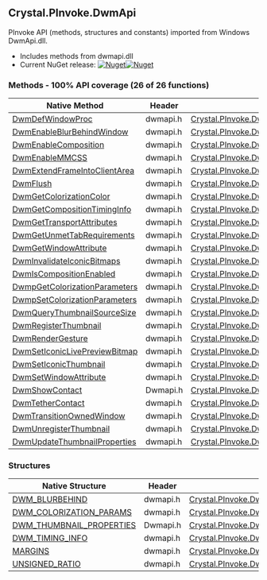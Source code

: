 ## Crystal.PInvoke.DwmApi  
PInvoke API (methods, structures and constants) imported from Windows DwmApi.dll.

- Includes methods from dwmapi.dll  
- Current NuGet release: [![Nuget](https://img.shields.io/nuget/v/Crystal.PInvoke.DwmApi?logo=nuget&style=flat-square)![Nuget](https://img.shields.io/nuget/dt/Crystal.PInvoke.DwmApi?label=%20&style=flat-square)](https://www.nuget.org/packages/Crystal.PInvoke.DwmApi)  
### Methods - 100% API coverage (26 of 26 functions)  
Native Method | Header | Managed Method  
--- | --- | ---  
[DwmDefWindowProc](https://www.google.com/search?num=5&q=DwmDefWindowProc+site%3Adocs.microsoft.com) | dwmapi.h | [Crystal.PInvoke.DwmApi.DwmDefWindowProc](https://github.com/dahall/Crystal/search?l=C%23&q=DwmDefWindowProc)  
[DwmEnableBlurBehindWindow](https://www.google.com/search?num=5&q=DwmEnableBlurBehindWindow+site%3Adocs.microsoft.com) | dwmapi.h | [Crystal.PInvoke.DwmApi.DwmEnableBlurBehindWindow](https://github.com/dahall/Crystal/search?l=C%23&q=DwmEnableBlurBehindWindow)  
[DwmEnableComposition](https://www.google.com/search?num=5&q=DwmEnableComposition+site%3Adocs.microsoft.com) | dwmapi.h | [Crystal.PInvoke.DwmApi.DwmEnableComposition](https://github.com/dahall/Crystal/search?l=C%23&q=DwmEnableComposition)  
[DwmEnableMMCSS](https://www.google.com/search?num=5&q=DwmEnableMMCSS+site%3Adocs.microsoft.com) | dwmapi.h | [Crystal.PInvoke.DwmApi.DwmEnableMMCSS](https://github.com/dahall/Crystal/search?l=C%23&q=DwmEnableMMCSS)  
[DwmExtendFrameIntoClientArea](https://www.google.com/search?num=5&q=DwmExtendFrameIntoClientArea+site%3Adocs.microsoft.com) | dwmapi.h | [Crystal.PInvoke.DwmApi.DwmExtendFrameIntoClientArea](https://github.com/dahall/Crystal/search?l=C%23&q=DwmExtendFrameIntoClientArea)  
[DwmFlush](https://www.google.com/search?num=5&q=DwmFlush+site%3Adocs.microsoft.com) | dwmapi.h | [Crystal.PInvoke.DwmApi.DwmFlush](https://github.com/dahall/Crystal/search?l=C%23&q=DwmFlush)  
[DwmGetColorizationColor](https://www.google.com/search?num=5&q=DwmGetColorizationColor+site%3Adocs.microsoft.com) | dwmapi.h | [Crystal.PInvoke.DwmApi.DwmGetColorizationColor](https://github.com/dahall/Crystal/search?l=C%23&q=DwmGetColorizationColor)  
[DwmGetCompositionTimingInfo](https://www.google.com/search?num=5&q=DwmGetCompositionTimingInfo+site%3Adocs.microsoft.com) | dwmapi.h | [Crystal.PInvoke.DwmApi.DwmGetCompositionTimingInfo](https://github.com/dahall/Crystal/search?l=C%23&q=DwmGetCompositionTimingInfo)  
[DwmGetTransportAttributes](https://www.google.com/search?num=5&q=DwmGetTransportAttributes+site%3Adocs.microsoft.com) | dwmapi.h | [Crystal.PInvoke.DwmApi.DwmGetTransportAttributes](https://github.com/dahall/Crystal/search?l=C%23&q=DwmGetTransportAttributes)  
[DwmGetUnmetTabRequirements](https://www.google.com/search?num=5&q=DwmGetUnmetTabRequirements+site%3Adocs.microsoft.com) | dwmapi.h | [Crystal.PInvoke.DwmApi.DwmGetUnmetTabRequirements](https://github.com/dahall/Crystal/search?l=C%23&q=DwmGetUnmetTabRequirements)  
[DwmGetWindowAttribute](https://www.google.com/search?num=5&q=DwmGetWindowAttribute+site%3Adocs.microsoft.com) | dwmapi.h | [Crystal.PInvoke.DwmApi.DwmGetWindowAttribute](https://github.com/dahall/Crystal/search?l=C%23&q=DwmGetWindowAttribute)  
[DwmInvalidateIconicBitmaps](https://www.google.com/search?num=5&q=DwmInvalidateIconicBitmaps+site%3Adocs.microsoft.com) | dwmapi.h | [Crystal.PInvoke.DwmApi.DwmInvalidateIconicBitmaps](https://github.com/dahall/Crystal/search?l=C%23&q=DwmInvalidateIconicBitmaps)  
[DwmIsCompositionEnabled](https://www.google.com/search?num=5&q=DwmIsCompositionEnabled+site%3Adocs.microsoft.com) | dwmapi.h | [Crystal.PInvoke.DwmApi.DwmIsCompositionEnabled](https://github.com/dahall/Crystal/search?l=C%23&q=DwmIsCompositionEnabled)  
[DwmpGetColorizationParameters](https://www.google.com/search?num=5&q=DwmpGetColorizationParameters+site%3Adocs.microsoft.com) | dwmapi.h | [Crystal.PInvoke.DwmApi.DwmpGetColorizationParameters](https://github.com/dahall/Crystal/search?l=C%23&q=DwmpGetColorizationParameters)  
[DwmpSetColorizationParameters](https://www.google.com/search?num=5&q=DwmpSetColorizationParameters+site%3Adocs.microsoft.com) | dwmapi.h | [Crystal.PInvoke.DwmApi.DwmpSetColorizationParameters](https://github.com/dahall/Crystal/search?l=C%23&q=DwmpSetColorizationParameters)  
[DwmQueryThumbnailSourceSize](https://www.google.com/search?num=5&q=DwmQueryThumbnailSourceSize+site%3Adocs.microsoft.com) | dwmapi.h | [Crystal.PInvoke.DwmApi.DwmQueryThumbnailSourceSize](https://github.com/dahall/Crystal/search?l=C%23&q=DwmQueryThumbnailSourceSize)  
[DwmRegisterThumbnail](https://www.google.com/search?num=5&q=DwmRegisterThumbnail+site%3Adocs.microsoft.com) | dwmapi.h | [Crystal.PInvoke.DwmApi.DwmRegisterThumbnail](https://github.com/dahall/Crystal/search?l=C%23&q=DwmRegisterThumbnail)  
[DwmRenderGesture](https://www.google.com/search?num=5&q=DwmRenderGesture+site%3Adocs.microsoft.com) | dwmapi.h | [Crystal.PInvoke.DwmApi.DwmRenderGesture](https://github.com/dahall/Crystal/search?l=C%23&q=DwmRenderGesture)  
[DwmSetIconicLivePreviewBitmap](https://www.google.com/search?num=5&q=DwmSetIconicLivePreviewBitmap+site%3Adocs.microsoft.com) | dwmapi.h | [Crystal.PInvoke.DwmApi.DwmSetIconicLivePreviewBitmap](https://github.com/dahall/Crystal/search?l=C%23&q=DwmSetIconicLivePreviewBitmap)  
[DwmSetIconicThumbnail](https://www.google.com/search?num=5&q=DwmSetIconicThumbnail+site%3Adocs.microsoft.com) | dwmapi.h | [Crystal.PInvoke.DwmApi.DwmSetIconicThumbnail](https://github.com/dahall/Crystal/search?l=C%23&q=DwmSetIconicThumbnail)  
[DwmSetWindowAttribute](https://www.google.com/search?num=5&q=DwmSetWindowAttribute+site%3Adocs.microsoft.com) | dwmapi.h | [Crystal.PInvoke.DwmApi.DwmSetWindowAttribute](https://github.com/dahall/Crystal/search?l=C%23&q=DwmSetWindowAttribute)  
[DwmShowContact](https://www.google.com/search?num=5&q=DwmShowContact+site%3Adocs.microsoft.com) | Dwmapi.h | [Crystal.PInvoke.DwmApi.DwmShowContact](https://github.com/dahall/Crystal/search?l=C%23&q=DwmShowContact)  
[DwmTetherContact](https://www.google.com/search?num=5&q=DwmTetherContact+site%3Adocs.microsoft.com) | dwmapi.h | [Crystal.PInvoke.DwmApi.DwmTetherContact](https://github.com/dahall/Crystal/search?l=C%23&q=DwmTetherContact)  
[DwmTransitionOwnedWindow](https://www.google.com/search?num=5&q=DwmTransitionOwnedWindow+site%3Adocs.microsoft.com) | dwmapi.h | [Crystal.PInvoke.DwmApi.DwmTransitionOwnedWindow](https://github.com/dahall/Crystal/search?l=C%23&q=DwmTransitionOwnedWindow)  
[DwmUnregisterThumbnail](https://www.google.com/search?num=5&q=DwmUnregisterThumbnail+site%3Adocs.microsoft.com) | dwmapi.h | [Crystal.PInvoke.DwmApi.DwmUnregisterThumbnail](https://github.com/dahall/Crystal/search?l=C%23&q=DwmUnregisterThumbnail)  
[DwmUpdateThumbnailProperties](https://www.google.com/search?num=5&q=DwmUpdateThumbnailProperties+site%3Adocs.microsoft.com) | dwmapi.h | [Crystal.PInvoke.DwmApi.DwmUpdateThumbnailProperties](https://github.com/dahall/Crystal/search?l=C%23&q=DwmUpdateThumbnailProperties)  
### Structures  
Native Structure | Header | Managed Structure  
--- | --- | ---  
[DWM_BLURBEHIND](https://www.google.com/search?num=5&q=DWM_BLURBEHIND+site%3Adocs.microsoft.com) | dwmapi.h | [Crystal.PInvoke.DwmApi.DWM_BLURBEHIND](https://github.com/dahall/Crystal/search?l=C%23&q=DWM_BLURBEHIND)  
[DWM_COLORIZATION_PARAMS](https://www.google.com/search?num=5&q=DWM_COLORIZATION_PARAMS+site%3Adocs.microsoft.com) | dwmapi.h | [Crystal.PInvoke.DwmApi.DWM_COLORIZATION_PARAMS](https://github.com/dahall/Crystal/search?l=C%23&q=DWM_COLORIZATION_PARAMS)  
[DWM_THUMBNAIL_PROPERTIES](https://www.google.com/search?num=5&q=DWM_THUMBNAIL_PROPERTIES+site%3Adocs.microsoft.com) | Dwmapi.h | [Crystal.PInvoke.DwmApi.DWM_THUMBNAIL_PROPERTIES](https://github.com/dahall/Crystal/search?l=C%23&q=DWM_THUMBNAIL_PROPERTIES)  
[DWM_TIMING_INFO](https://www.google.com/search?num=5&q=DWM_TIMING_INFO+site%3Adocs.microsoft.com) | dwmapi.h | [Crystal.PInvoke.DwmApi.DWM_TIMING_INFO](https://github.com/dahall/Crystal/search?l=C%23&q=DWM_TIMING_INFO)  
[MARGINS](https://www.google.com/search?num=5&q=MARGINS+site%3Adocs.microsoft.com) | dwmapi.h | [Crystal.PInvoke.DwmApi.MARGINS](https://github.com/dahall/Crystal/search?l=C%23&q=MARGINS)  
[UNSIGNED_RATIO](https://www.google.com/search?num=5&q=UNSIGNED_RATIO+site%3Adocs.microsoft.com) | dwmapi.h | [Crystal.PInvoke.DwmApi.UNSIGNED_RATIO](https://github.com/dahall/Crystal/search?l=C%23&q=UNSIGNED_RATIO)  
